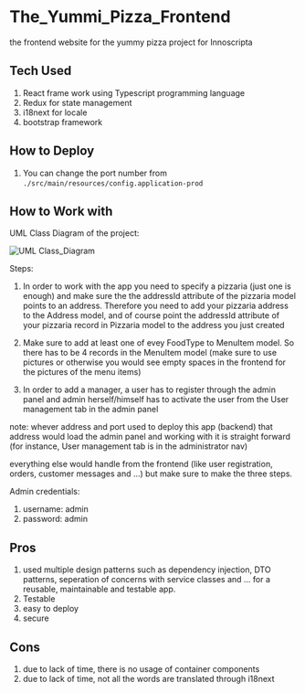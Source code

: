 # The_Yummi_Pizza_Frontend
the frontend website for the yummy pizza project for Innoscripta

## Tech Used
1) React frame work using Typescript programming language
2) Redux for state management
3) i18next for locale
4) bootstrap framework

## How to Deploy

1) You can change the port number from ```./src/main/resources/config.application-prod```

## How to Work with
UML Class Diagram of the project:

![UML Class_Diagram](umlclass.jpg?raw=true "UML Class Diagram")

Steps:
1) In order to work with the app you need to specify a pizzaria (just one is enough) and 
make sure the the addressId attribute of the pizzaria model points to an address. Therefore you need to add 
your pizzaria address to the Address model, and of course point the addressId attribute of your pizzaria record in Pizzaria model
to the address you just created

2) Make sure to add at least one of evey FoodType to MenuItem model. So there has to be
4 records in the MenuItem model (make sure to use pictures or otherwise you would see empty spaces in the frontend for the pictures of the menu items)

3) In order to add a manager, a user has to register through the admin panel and admin herself/himself has to activate the user from the User management tab in the admin panel

note: whever address and port used to deploy this app (backend) that address would load the admin panel and working with it is straight forward (for instance, User management tab is in the administrator nav)
  
everything else would handle from the frontend (like user registration, orders, customer messages and ...) but make sure to make the three steps.

Admin credentials:
1) username: admin
2) password: admin

## Pros
1) used multiple design patterns such as dependency injection, DTO patterns, seperation of concerns with service classes and ... for a reusable, maintainable and testable app.
2) Testable
3) easy to deploy
4) secure

## Cons
1) due to lack of time, there is no usage of container components
2) due to lack of time, not all the words are translated through i18next
